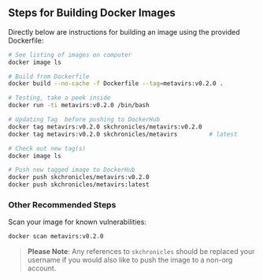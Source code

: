 ## Steps for Building Docker Images

Directly below are instructions for building an image using the provided Dockerfile:

```bash
# See listing of images on computer
docker image ls

# Build from Dockerfile
docker build --no-cache -f Dockerfile --tag=metavirs:v0.2.0 .

# Testing, take a peek inside
docker run -ti metavirs:v0.2.0 /bin/bash

# Updating Tag  before pushing to DockerHub
docker tag metavirs:v0.2.0 skchronicles/metavirs:v0.2.0
docker tag metavirs:v0.2.0 skchronicles/metavirs         # latest

# Check out new tag(s)
docker image ls

# Push new tagged image to DockerHub
docker push skchronicles/metavirs:v0.2.0
docker push skchronicles/metavirs:latest
```

### Other Recommended Steps

Scan your image for known vulnerabilities:

```bash
docker scan metavirs:v0.2.0
```

> **Please Note**: Any references to `skchronicles` should be replaced your username if you would also like to push the image to a non-org account.
